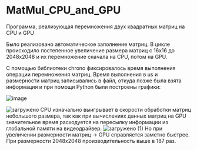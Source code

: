 # MatMul_CPU_and_GPU
Программа, реализующая перемножения двух квадратных матриц на CPU и GPU

Было реализовано автоматическое заполнение матриц. 
В цикле происходило постепенное увеличение размера матриц с 16x16 до 2048x2048 и их перемножение сначала на CPU, потом на GPU. 

С помощью библиотеки chrono фиксировалось время выполнения операции перемножения матриц.
Время выполнения в us и размерности матриц записывались в файл, откуда позже была взята информация и при помощи Python были построены графики:

![image](https://github.com/DekartVan/MatMul_CPU_and_GPU/assets/60447026/1044b72b-9aef-408c-9bbb-998821b4ba81)

![загружено](https://github.com/DekartVan/MatMul_CPU_and_GPU/assets/60447026/a05de92d-9de3-4c65-9d4b-0033cbad3e3f)
CPU изначально выигрывает в скорости обработки матриц небольшого размера, так как при вычислениях данных матриц на GPU значительное время расходуется на пересылку информации из глобальной памяти на видеодрайвер. 
![загружено (1)](https://github.com/DekartVan/MatMul_CPU_and_GPU/assets/60447026/dda09a80-d015-42cd-bb9d-3b7c09a5bfdc)
Но при увеличении размерности матриц -> GPU справляется заметно быстрее. При размерности 2048x2048 производительность выше в 187 раз.
